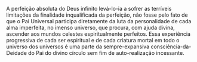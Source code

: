 ﻿A perfeição absoluta do Deus infinito levá-lo-ia a sofrer as terríveis limitações da finalidade inqualificada da perfeição, não fosse pelo fato de que o Pai Universal participa diretamente da luta da personalidade de cada alma imperfeita, no imenso universo, que procura, com ajuda divina, ascender aos mundos celestes espiritualmente perfeitos. Essa experiência progressiva de cada ser espiritual e de cada criatura mortal em todo o universo dos universos é uma parte da sempre-expansiva consciência-da-Deidade do Pai do divino círculo sem fim de auto-realização incessante.